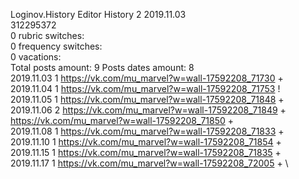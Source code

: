 Loginov.History	Editor History 2 2019.11.03\
312295372\
0 rubric switches:\
0 frequency switches:\
0 vacations:\
Total posts amount: 9	Posts dates amount: 8\
2019.11.03 1 https://vk.com/mu_marvel?w=wall-17592208_71730 + \
2019.11.04 1 https://vk.com/mu_marvel?w=wall-17592208_71753 ! \
2019.11.05 1 https://vk.com/mu_marvel?w=wall-17592208_71848 + \
2019.11.06 2 https://vk.com/mu_marvel?w=wall-17592208_71849 + https://vk.com/mu_marvel?w=wall-17592208_71850 + \
2019.11.08 1 https://vk.com/mu_marvel?w=wall-17592208_71833 + \
2019.11.10 1 https://vk.com/mu_marvel?w=wall-17592208_71854 + \
2019.11.15 1 https://vk.com/mu_marvel?w=wall-17592208_71835 + \
2019.11.17 1 https://vk.com/mu_marvel?w=wall-17592208_72005 + \
